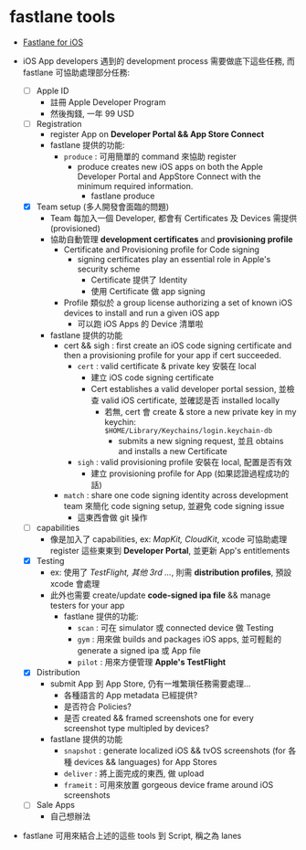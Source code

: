 
# fastlane tools

- [Fastlane for iOS](https://www.youtube.com/watch?v=N_NwcDO_S_s)

- iOS App developers 遇到的 development process 需要做底下這些任務, 而 fastlane 可協助處理部分任務:
    - [ ] Apple ID
        - 註冊 Apple Developer Program
        - 然後掏錢, 一年 99 USD
    - [ ] Registration
        - register App on **Developer Portal && App Store Connect**
        - fastlane 提供的功能:
            - `produce` : 可用簡單的 command 來協助 register
                - produce creates new iOS apps on both the Apple Developer Portal and AppStore Connect with the minimum required information.
                    - fastlane produce
    - [x] Team setup (多人開發會面臨的問題)
        - Team 每加入一個 Developer, 都會有 Certificates 及 Devices 需提供(provisioned)
        - 協助自動管理 **development certificates** and **provisioning profile**
            - Certificate and Provisioning profile for Code signing
                - signing certificates play an essential role in  Apple's security scheme
                    - Certificate 提供了 Identity
                    - 使用 Certificate 做 app signing
            - Profile 類似於 a group license authorizing a set of known iOS devices to install and run a given iOS app
                - 可以跑 iOS Apps 的 Device 清單啦
        - fastlane 提供的功能
            - cert && sigh : first create an iOS code signing certificate and then a provisioning profile for your app if cert succeeded.
                - `cert` : valid certificate & private key 安裝在 local
                    - 建立 iOS code signing certificate
                    - Cert establishes a valid developer portal session, 並檢查 valid iOS certificate, 並確認是否 installed locally
                        - 若無, cert 會 create & store a new private key in my keychin: `$HOME/Library/Keychains/login.keychain-db`
                            - submits a new signing request, 並且 obtains and installs a new Certificate
                - `sigh` : valid provisioning profile 安裝在 local, 配置是否有效
                    - 建立 provisioning profile for App (如果認證過程成功的話)
            - `match` : share one code signing identity across development team 來簡化 code signing setup, 並避免 code signing issue
                - 這東西會做 git 操作
    - [ ] capabilities
        - 像是加入了 capabilities, ex: *MapKit, CloudKit*, xcode 可協助處理 register 這些東東到 **Developer Portal**, 並更新 App's entitlements
    - [x] Testing
        - ex: 使用了 *TestFlight, 其他 3rd ...*, 則需 **distribution profiles**, 預設 xcode 會處理
        - 此外也需要 create/update **code-signed ipa file** && manage testers for your app
            - fastlane 提供的功能:
                - `scan`  : 可在 simulator 或 connected device 做 Testing
                - `gym`   : 用來做 builds and packages iOS apps, 並可輕鬆的 generate a signed ipa 或 App file
                - `pilot` : 用來方便管理 **Apple's TestFlight**
    - [x] Distribution
        - submit App 到 App Store, 仍有一堆繁瑣任務需要處理...
            - 各種語言的 App metadata 已經提供?
            - 是否符合 Policies?
            - 是否 created && framed screenshots one for every screenshot type multipled by devices?
        - fastlane 提供的功能
            - `snapshot` : generate localized iOS && tvOS screenshots (for 各種 devices && languages) for App Stores
            - `deliver`  : 將上面完成的東西, 做 upload
            - `frameit`  : 可用來放置 gorgeous device frame around iOS screenshots
    - [ ] Sale Apps
        - 自己想辦法
- fastlane 可用來結合上述的這些 tools 到 Script, 稱之為 lanes
